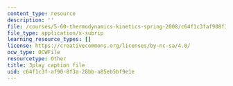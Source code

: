 ```yaml
---
content_type: resource
description: ''
file: /courses/5-60-thermodynamics-kinetics-spring-2008/c64f1c3faf908f3a28bba85eb5bf9e1e_srjNMMtPATo.srt
file_type: application/x-subrip
learning_resource_types: []
license: https://creativecommons.org/licenses/by-nc-sa/4.0/
ocw_type: OCWFile
resourcetype: Other
title: 3play caption file
uid: c64f1c3f-af90-8f3a-28bb-a85eb5bf9e1e
---
```

